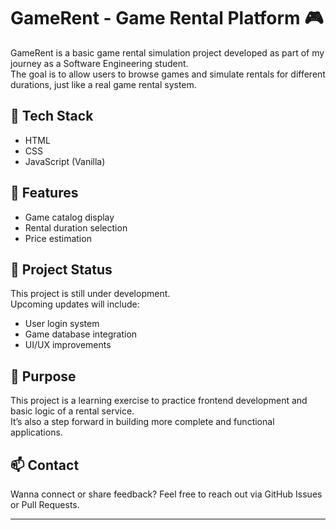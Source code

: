 # GameRent - Game Rental Platform 🎮

GameRent is a basic game rental simulation project developed as part of my journey as a Software Engineering student.  
The goal is to allow users to browse games and simulate rentals for different durations, just like a real game rental system.

## 🔧 Tech Stack
- HTML
- CSS
- JavaScript (Vanilla)

## 🚀 Features
- Game catalog display
- Rental duration selection
- Price estimation

## 📌 Project Status
This project is still under development.  
Upcoming updates will include:
- User login system
- Game database integration
- UI/UX improvements

## 🧠 Purpose
This project is a learning exercise to practice frontend development and basic logic of a rental service.  
It’s also a step forward in building more complete and functional applications.

## 📫 Contact
Wanna connect or share feedback? Feel free to reach out via GitHub Issues or Pull Requests.

---


